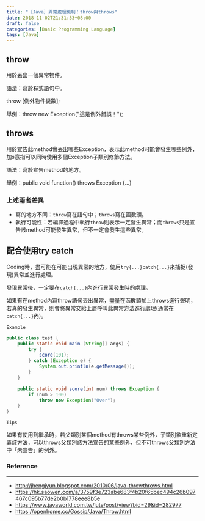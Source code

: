```yaml
---
title: "［Java］異常處理機制：throw與throws"
date: 2018-11-02T21:31:53+08:00
draft: false
categories: [Basic Programming Language]
tags: [Java]
---
```


## throw
用於丟出一個異常物件。

語法：寫於程式語句中。

throw [例外物件變數];

舉例：throw new Exception("這是例外錯誤！");

## throws
用於宣告此method會丟出哪些Exception，表示此method可能會發生哪些例外，加s意指可以同時使用多個Exception子類別修飾方法。

語法：寫於宣告method的地方。

舉例：public void function() throws Exception {...}

### 上述兩者差異
* 寫的地方不同：`throw`寫在語句中；`throws`寫在函數頭。
* 執行可能性：若編譯過程中執行`throw`則表示一定發生異常；而`throws`只是宣告該method可能發生異常，但不一定會發生這些異常。

## 配合使用try catch
Coding時，盡可能在可能出現異常的地方，使用`try{...}catch{...}`來捕捉(發現)異常並進行處理。

發現異常後，一定要在`catch{...}`內進行異常發生時的處理。

如果有在method內寫throw語句丟出異常，盡量在函數頭加上throws進行聲明，若真的發生異常，則會將異常交給上層呼叫此異常方法進行處理(通常在`catch{...}`內)。

`Example`

```java
public class test {
	public static void main (String[] args) {
		try {
			score(101);
		} catch (Exception e) {
			System.out.println(e.getMessage());
		}
	}

	public static void score(int num) throws Exception {
		if (num > 100)
			throw new Exception("Over");
	}
}
```

`Tips`

如果有使用到繼承時，若父類別某個method有throws某些例外，子類別欲重新定義該方法，可以throws父類別該方法宣告的某些例外，但不可throws父類別方法中「未宣告」的例外。

### Reference
---
* http://jhengjyun.blogspot.com/2010/06/java-throwthrows.html
* https://hk.saowen.com/a/3759f3e723abe683f4b20f65bec494c26b097467c095b77de2b0b1778eee8b5e
* https://www.javaworld.com.tw/jute/post/view?bid=29&id=282977
* https://openhome.cc/Gossip/Java/Throw.html